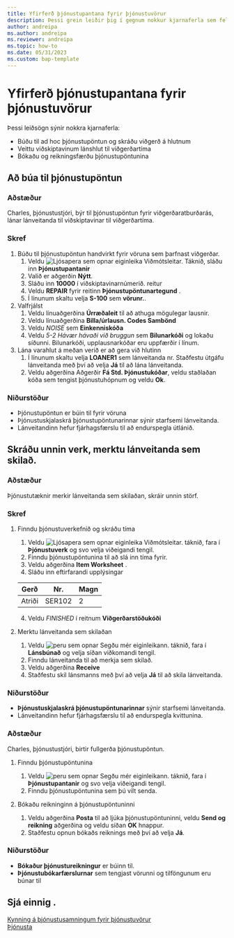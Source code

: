 ```yaml
---
title: Yfirferð þjónustupantana fyrir þjónustuvörur
description: Þessi grein leiðir þig í gegnum nokkur kjarnaferla sem fela í sér þjónustupantanir og vörur.
author: andreipa
ms.author: andreipa
ms.reviewer: andreipa
ms.topic: how-to
ms.date: 05/31/2023
ms.custom: bap-template
---
```


# Yfirferð þjónustupantana fyrir þjónustuvörur

Þessi leiðsögn sýnir nokkra kjarnaferla:

- Búðu til ad hoc þjónustupöntun og skráðu viðgerð á hlutnum
- Veittu viðskiptavinum lánshlut til viðgerðartíma
- Bókaðu og reikningsfærðu þjónustupöntunina
    
## Að búa til þjónustupöntun

### Aðstæður  

Charles, þjónustustjóri, býr til þjónustupöntun fyrir viðgerðaratburðarás, lánar lánveitanda til viðskiptavinar til viðgerðartíma.

### Skref

1. Búðu til þjónustupöntun handvirkt fyrir vöruna sem þarfnast viðgerðar.
   1. Veldu ![Ljósapera sem opnar eiginleika Viðmótsleitar.](../../media/ui-search/search_small.png "Segðu mér hvað þú vilt gera") Táknið, sláðu inn **Þjónustupantanir**
   2. Valið er aðgerðin **Nýtt**.
   3. Sláðu inn **10000** í viðskiptavinarnúmerið. reitur
   4. Veldu **REPAIR** fyrir reitinn **Þjónustupöntunartegund** .
   5. Í línunum skaltu velja **S-100** sem **vörunr.**.
2. Valfrjálst
   1. Veldu línuaðgerðina **Úrræðaleit** til að athuga mögulegar lausnir.
   2. Veldu línuaðgerðina **Billa/úrlausn. Codes Sambönd**
   3. Veldu *NOISE* sem **Einkenniskóða**
   4. Veldu *5-2 Hávær hávaði við bruggun* sem **Bilunarkóði** og lokaðu síðunni. Bilunarkóði, upplausnarkóðar eru uppfærðir í línum.
3. Lána varahlut á meðan verið er að gera við hlutinn
   1. Í línunum skaltu velja **LOANER1** sem lánveitanda nr. Staðfestu útgáfu lánveitanda með því að velja **Já** til að lána lánveitanda. 
   2. Veldu aðgerðina Aðgerðir **Fá Std. Þjónustukóðar**, veldu staðlaðan kóða sem tengist þjónustuhópnum og veldu **Ok**.
   
### Niðurstöður

- Þjónustupöntun er búin til fyrir vöruna
- Þjónustuskjalaskrá þjónustupöntunarinnar sýnir starfsemi lánveitanda.
- Lánveitandinn hefur fjárhagsfærslu til að endurspegla útlánið.
   

## Skráðu unnin verk, merktu lánveitanda sem skilað.

### Aðstæður  

Þjónustutæknir merkir lánveitanda sem skilaðan, skráir unnin störf.

### Skref

1. Finndu þjónustuverkefnið og skráðu tíma 
   1. Veldu ![Ljósapera sem opnar eiginleika Viðmótsleitar.](../../media/ui-search/search_small.png "Segðu mér hvað þú vilt gera") táknið, fara í **Þjónustuverk** og svo velja viðeigandi tengil.
   2. Finndu þjónustupöntunina til að slá inn tíma fyrir.
   3. Veldu aðgerðina **Item Worksheet** .
   4. Sláðu inn eftirfarandi upplýsingar

    |Gerð|Nr.|Magn|
    |----|---|--------|  
    |Atriði|SER102|2|

   4. Veldu *FINISHED* í reitnum **Viðgerðarstöðukóði** 
    
2. Merktu lánveitanda sem skilaðan
   1. Veldu ![peru sem opnar Segðu mér eiginleikann.](../../media/ui-search/search_small.png "Segðu mér hvað þú vilt gera") táknið, fara í **Lánsbúnað** og velja síðan viðkomandi tengil.
   2. Finndu lánveitanda til að merkja sem skilað.
   3. Veldu aðgerðina **Receive**  
   4. Staðfestu skil lánsmanns með því að velja **Já** til að skila lánveitanda.
      
### Niðurstöður

-  **Þjónustuskjalaskrá þjónustupöntunarinnar**  sýnir starfsemi lánveitanda.
- Lánveitandinn hefur fjárhagsfærslu til að endurspegla kvittunina.


### Aðstæður  

Charles, þjónustustjóri, birtir fullgerða þjónustupöntun.

1. Finndu þjónustupöntunina 
   1. Veldu ![peru sem opnar Segðu mér eiginleikann.](../../media/ui-search/search_small.png "Segðu mér hvað þú vilt gera") táknið, fara í **Þjónustupantanir** og svo velja viðeigandi tengil.
   2. Finndu þjónustupöntunina sem þú vilt senda.

2. Bókaðu reikninginn á þjónustupöntuninni
   1. Veldu aðgerðina **Posta** til að ljúka þjónustupöntuninni, veldu **Send og reikning** aðgerðina og veldu síðan  **OK** hnappur.
   2. Staðfestu opnun bókaðs reiknings með því að velja **Já**. 
### Niðurstöður

-  **Bókaður þjónustureikningur** er búinn til.
-  **Þjónustubókarfærslurnar** sem tengjast vörunni og tilföngunum eru búnar til

## Sjá einnig .
[Kynning á þjónustusamningum fyrir þjónustuvörur](service-contract-flow.md)  
[Þjónusta](../../service-service.md)
